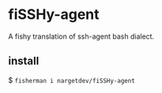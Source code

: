 # fiSSHy-agent
A fishy translation of ssh-agent bash dialect.

## install
$ `fisherman i nargetdev/fiSSHy-agent`
